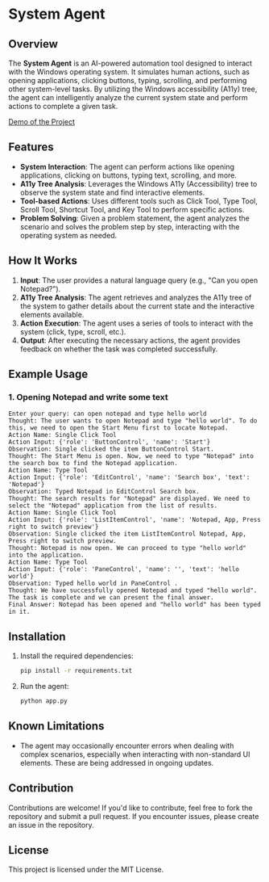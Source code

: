 # System Agent

## Overview

The **System Agent** is an AI-powered automation tool designed to interact with the Windows operating system. It simulates human actions, such as opening applications, clicking buttons, typing, scrolling, and performing other system-level tasks. By utilizing the Windows accessibility (A11y) tree, the agent can intelligently analyze the current system state and perform actions to complete a given task.

[Demo of the Project](https://github.com/Jeomon/System-Agent/tree/main/assets/)

## Features

- **System Interaction**: The agent can perform actions like opening applications, clicking on buttons, typing text, scrolling, and more.
- **A11y Tree Analysis**: Leverages the Windows A11y (Accessibility) tree to observe the system state and find interactive elements.
- **Tool-based Actions**: Uses different tools such as Click Tool, Type Tool, Scroll Tool, Shortcut Tool, and Key Tool to perform specific actions.
- **Problem Solving**: Given a problem statement, the agent analyzes the scenario and solves the problem step by step, interacting with the operating system as needed.

## How It Works

1. **Input**: The user provides a natural language query (e.g., "Can you open Notepad?").
2. **A11y Tree Analysis**: The agent retrieves and analyzes the A11y tree of the system to gather details about the current state and the interactive elements available.
3. **Action Execution**: The agent uses a series of tools to interact with the system (click, type, scroll, etc.).
4. **Output**: After executing the necessary actions, the agent provides feedback on whether the task was completed successfully.

## Example Usage

### 1. Opening Notepad and write some text

```plaintext
Enter your query: can open notepad and type hello world
Thought: The user wants to open Notepad and type "hello world". To do this, we need to open the Start Menu first to locate Notepad.
Action Name: Single Click Tool
Action Input: {'role': 'ButtonControl', 'name': 'Start'}
Observation: Single clicked the item ButtonControl Start.
Thought: The Start Menu is open. Now, we need to type "Notepad" into the search box to find the Notepad application.
Action Name: Type Tool
Action Input: {'role': 'EditControl', 'name': 'Search box', 'text': 'Notepad'}
Observation: Typed Notepad in EditControl Search box.
Thought: The search results for "Notepad" are displayed. We need to select the "Notepad" application from the list of results.
Action Name: Single Click Tool
Action Input: {'role': 'ListItemControl', 'name': 'Notepad, App, Press right to switch preview'}
Observation: Single clicked the item ListItemControl Notepad, App, Press right to switch preview.
Thought: Notepad is now open. We can proceed to type "hello world" into the application.
Action Name: Type Tool
Action Input: {'role': 'PaneControl', 'name': '', 'text': 'hello world'}
Observation: Typed hello world in PaneControl .
Thought: We have successfully opened Notepad and typed "hello world". The task is complete and we can present the final answer.
Final Answer: Notepad has been opened and "hello world" has been typed in it.
```

## Installation

1. Install the required dependencies:

   ```bash
   pip install -r requirements.txt
   ```

2. Run the agent:

   ```bash
   python app.py
   ```

## Known Limitations

- The agent may occasionally encounter errors when dealing with complex scenarios, especially when interacting with non-standard UI elements. These are being addressed in ongoing updates.

## Contribution

Contributions are welcome! If you'd like to contribute, feel free to fork the repository and submit a pull request. If you encounter issues, please create an issue in the repository.

## License

This project is licensed under the MIT License.